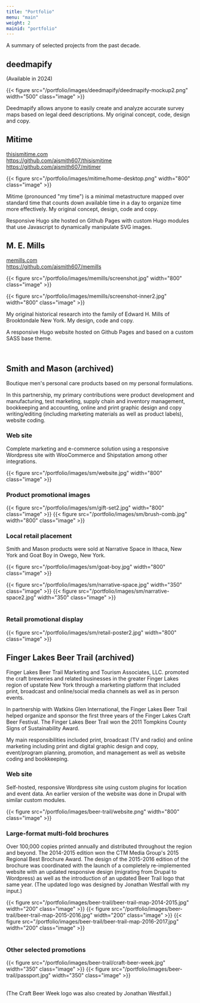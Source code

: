 ```yaml
---
title: "Portfolio"
menu: "main"
weight: 2
mainid: "portfolio"
---
```


A summary of selected projects from the past decade.

## deedmapify 

(Available in 2024)

{{< figure src="/portfolio/images/deedmapify/deedmapify-mockup2.png" width="500" class="image" >}}

Deedmapify allows anyone to easily create and analyze accurate survey maps based on legal deed descriptions. My original concept, code, design and copy.


## Mitime

[thisismitime.com](http://thisismitime.com)<br> 
https://github.com/ajsmith607/thisismitime
https://github.com/ajsmith607/mitimer

{{< figure src="/portfolio/images/mitime/home-desktop.png" width="800" class="image" >}}

Mitime (pronounced "my time") is a minimal metastructure mapped over standard time that counts down available time in a day to organize time more effectively. My original concept, design, code and copy.

Responsive Hugo site hosted on Github Pages with custom Hugo modules that use Javascript to dynamically manipulate SVG images.


## M. E. Mills

[memills.com](http://memills.com)<br>
https://github.com/ajsmith607/memills
 
{{< figure src="/portfolio/images/memills/screenshot.jpg" width="800" class="image" >}}

{{< figure src="/portfolio/images/memills/screenshot-inner2.jpg" width="800" class="image" >}}

My original historical research into the family of Edward H. Mills of Brooktondale New York. My design, code and copy.

A responsive Hugo website hosted on Github Pages and based on a custom SASS base theme.


<br/>

## Smith and Mason (archived)

Boutique men's personal care products based on my personal formulations.

In this partnership, my primary contributions were product development and manufacturing, test marketing, supply chain and inventory management, bookkeeping and accounting, online and print graphic design and copy writing/editing (including marketing materials as well as product labels), website coding.

### Web site

Complete marketing and e-commerce solution using a responsive Wordpress site with WooCommerce and Shipstation among other integrations. 

{{< figure src="/portfolio/images/sm/website.jpg" width="800" class="image" >}}

### Product promotional images

{{< figure src="/portfolio/images/sm/gift-set2.jpg" width="800" class="image" >}}
{{< figure src="/portfolio/images/sm/brush-comb.jpg" width="800" class="image" >}}

### Local retail placement

Smith and Mason products were sold at Narrative Space in Ithaca, New York and Goat Boy in Owego, New York.

{{< figure src="/portfolio/images/sm/goat-boy.jpg" width="800" class="image" >}}

<div class="cols">
    {{< figure src="/portfolio/images/sm/narrative-space.jpg" width="350" class="image" >}}
    {{< figure src="/portfolio/images/sm/narrative-space2.jpg" width="350" class="image" >}}
</div>

<br/>

### Retail promotional display

{{< figure src="/portfolio/images/sm/retail-poster2.jpg" width="800" class="image" >}}

## Finger Lakes Beer Trail (archived)

Finger Lakes Beer Trail Marketing and Tourism Associates, LLC. promoted the craft breweries and related businesses in the greater Finger Lakes region of upstate New York through a marketing platform that included print, broadcast and online/social media channels as well as in person events. 

In partnership with Watkins Glen International, the Finger Lakes Beer Trail helped organize and sponsor the first three years of the Finger Lakes Craft Beer Festival. The Finger Lakes Beer Trail won the 2011 Tompkins County Signs of Sustainability Award.

My main responsibilities included print, broadcast (TV and radio) and online marketing including print and digital graphic design and copy, event/program planning, promotion, and management as well as website coding and bookkeeping.

### Web site

Self-hosted, responsive Wordpress site using custom plugins for location and event data. An earlier version of the website was done in Drupal with similar custom modules. 

{{< figure src="/portfolio/images/beer-trail/website.png" width="800" class="image" >}} 

### Large-format multi-fold brochures

Over 100,000 copies printed annually and distributed throughout the region and beyond. The 2014-2015 edition won the CTM Media Group's 2015 Regional Best Brochure Award. The design of the 2015-2016 edition of the brochure was coordinated with the launch of a completely re-implemented website with an updated responsive design (migrating from Drupal to Wordpress) as well as the introduction of an updated Beer Trail logo that same year. (The updated logo was designed by Jonathan Westfall with my input.) 

<div class="cols">
    {{< figure src="/portfolio/images/beer-trail/beer-trail-map-2014-2015.jpg" width="200" class="image" >}} 
    {{< figure src="/portfolio/images/beer-trail/beer-trail-map-2015-2016.jpg" width="200" class="image" >}} 
    {{< figure src="/portfolio/images/beer-trail/beer-trail-map-2016-2017.jpg" width="200" class="image" >}}
</div>

<br/>

### Other selected promotions

<div class="cols">
    {{< figure src="/portfolio/images/beer-trail/craft-beer-week.jpg" width="350" class="image" >}} 
    {{< figure src="/portfolio/images/beer-trail/passport.jpg" width="350" class="image" >}} 
</div>

<br/>

(The Craft Beer Week logo was also created by Jonathan Westfall.)
